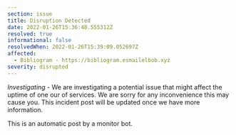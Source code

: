```yaml
---
section: issue
title: Disruption Detected
date: 2022-01-26T15:36:48.555312Z
resolved: true
informational: false
resolvedWhen: 2022-01-26T15:39:09.052697Z
affected:
  - Bibliogram - https://bibliogram.esmailelbob.xyz
severity: disrupted
---
```

*Investigating* - We are investigating a potential issue that might affect the uptime of one our of services. We are sorry for any inconvenience this may cause you. This incident post will be updated once we have more information.

This is an automatic post by a monitor bot.
        